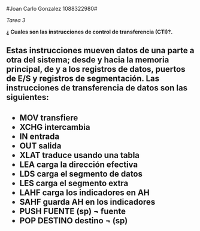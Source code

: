 #Joan Carlo Gonzalez 1088322980#

*Tarea 3*

**¿ Cuales son las instrucciones de control de transferencia (CTI)?.**

<h2> Estas instrucciones mueven datos de una parte a otra del sistema; desde y hacia la memoria
principal, de y a los registros de datos, puertos de E/S y registros de segmentación.  Las instrucciones de transferencia de datos son las siguientes:</h2> 
<h2>  

+ MOV transfiere
+ XCHG intercambia
+ IN entrada
+ OUT salida
+ XLAT traduce usando una tabla
+ LEA carga la dirección efectiva
+ LDS carga el segmento de datos
+ LES carga el segmento extra
+ LAHF carga los indicadores en AH
+ SAHF guarda AH en los indicadores
+ PUSH FUENTE (sp) ¬ fuente
+ POP DESTINO destino ¬ (sp)
